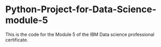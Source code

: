 # Python-Project-for-Data-Science-module-5

This is the code for the Module 5 of the IBM Data science professional certificate.

